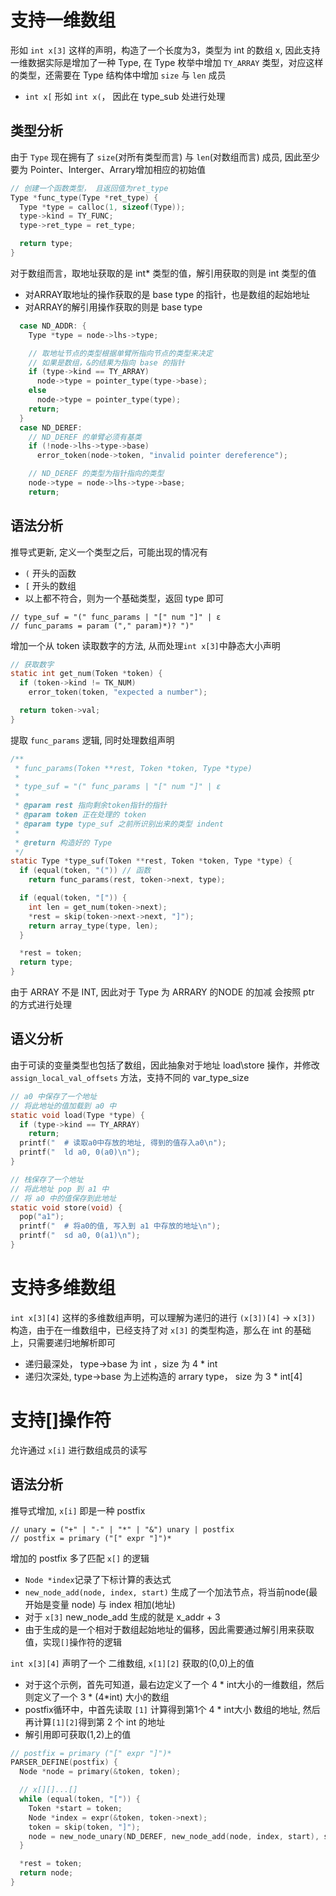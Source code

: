# 支持一维数组

形如 `int x[3]` 这样的声明，构造了一个长度为3，类型为 int 的数组 x, 因此支持一维数据实际是增加了一种 Type, 在 Type 枚举中增加 `TY_ARRAY` 类型，对应这样的类型，还需要在 Type 结构体中增加 `size` 与 `len` 成员
- `int x[` 形如 `int x(`， 因此在 type_sub 处进行处理

## 类型分析

由于 `Type` 现在拥有了 `size`(对所有类型而言) 与 `len`(对数组而言) 成员, 因此至少要为 Pointer、Interger、Arrary增加相应的初始值

```c
// 创建一个函数类型， 且返回值为ret_type
Type *func_type(Type *ret_type) {
  Type *type = calloc(1, sizeof(Type));
  type->kind = TY_FUNC;
  type->ret_type = ret_type;

  return type;
}
```
对于数组而言，取地址获取的是 int* 类型的值，解引用获取的则是 int 类型的值
- 对ARRAY取地址的操作获取的是 base type 的指针，也是数组的起始地址
- 对ARRAY的解引用操作获取的则是 base type

```c
  case ND_ADDR: {
    Type *type = node->lhs->type;

    // 取地址节点的类型根据单臂所指向节点的类型来决定
    // 如果是数组，&的结果为指向 base 的指针
    if (type->kind == TY_ARRAY)
      node->type = pointer_type(type->base);
    else
      node->type = pointer_type(type);
    return;
  }
  case ND_DEREF:
    // ND_DEREF 的单臂必须有基类
    if (!node->lhs->type->base)
      error_token(node->token, "invalid pointer dereference");

    // ND_DEREF 的类型为指针指向的类型
    node->type = node->lhs->type->base;
    return;
```

## 语法分析

推导式更新, 定义一个类型之后，可能出现的情况有
- `(` 开头的函数
- `[` 开头的数组
- 以上都不符合，则为一个基础类型，返回 type 即可

```
// type_suf = "(" func_params | "[" num "]" | ε
// func_params = param ("," param)*)? ")"
```

增加一个从 token 读取数字的方法, 从而处理`int x[3]`中静态大小声明

```c
// 获取数字
static int get_num(Token *token) {
  if (token->kind != TK_NUM)
    error_token(token, "expected a number");

  return token->val;
}
```

提取 `func_params` 逻辑, 同时处理数组声明

```c
/**
 * func_params(Token **rest, Token *token, Type *type)
 *
 * type_suf = "(" func_params | "[" num "]" | ε
 *
 * @param rest 指向剩余token指针的指针
 * @param token 正在处理的 token
 * @param type type_suf 之前所识别出来的类型 indent
 *
 * @return 构造好的 Type
 */
static Type *type_suf(Token **rest, Token *token, Type *type) {
  if (equal(token, "(")) // 函数
    return func_params(rest, token->next, type);

  if (equal(token, "[")) {
    int len = get_num(token->next);
    *rest = skip(token->next->next, "]");
    return array_type(type, len);
  }

  *rest = token;
  return type;
}
```
由于 ARRAY 不是 INT, 因此对于 Type 为 ARRARY 的NODE 的加减 会按照 ptr 的方式进行处理

## 语义分析

由于可读的变量类型也包括了数组，因此抽象对于地址 load\store 操作，并修改 `assign_local_val_offsets` 方法，支持不同的 var_type_size

```c
// a0 中保存了一个地址
// 将此地址的值加载到 a0 中
static void load(Type *type) {
  if (type->kind == TY_ARRAY)
    return;
  printf("  # 读取a0中存放的地址, 得到的值存入a0\n");
  printf("  ld a0, 0(a0)\n");
}

// 栈保存了一个地址
// 将此地址 pop 到 a1 中
// 将 a0 中的值保存到此地址
static void store(void) {
  pop("a1");
  printf("  # 将a0的值, 写入到 a1 中存放的地址\n");
  printf("  sd a0, 0(a1)\n");
}
```

# 支持多维数组

`int x[3][4]` 这样的多维数组声明，可以理解为递归的进行 `(x[3])[4]` -> `x[3])` 构造，由于在一维数组中，已经支持了对 `x[3]` 的类型构造，那么在 int 的基础上，只需要递归地解析即可
- 递归最深处， type->base 为 int ，size 为 4 * int
- 递归次深处, type->base 为上述构造的 arrary type， size 为 3 * int[4]


# 支持[]操作符

允许通过 `x[i]` 进行数组成员的读写

## 语法分析

推导式增加, `x[i]` 即是一种 postfix

```
// unary = ("+" | "-" | "*" | "&") unary | postfix
// postfix = primary ("[" expr "]")*
```
增加的 postfix 多了匹配 `x[]` 的逻辑
- `Node *index`记录了下标计算的表达式
- `new_node_add(node, index, start)` 生成了一个加法节点，将当前node(最开始是变量 node) 与 index 相加(地址)
- 对于 `x[3]` new_node_add 生成的就是 x_addr + 3
- 由于生成的是一个相对于数组起始地址的偏移，因此需要通过解引用来获取值，实现`[]`操作符的逻辑

`int x[3][4]` 声明了一个 二维数组, `x[1][2]` 获取的(0,0)上的值
- 对于这个示例，首先可知道，最右边定义了一个 4 * int大小的一维数组，然后则定义了一个 3 * (4*int) 大小的数组
- postfix循环中，中首先读取 `[1]` 计算得到第1个 4 * int大小 数组的地址, 然后再计算`[1][2]`得到第 2 个 int 的地址
- 解引用即可获取(1,2)上的值

```c
// postfix = primary ("[" expr "]")*
PARSER_DEFINE(postfix) {
  Node *node = primary(&token, token);

  // x[][]...[]
  while (equal(token, "[")) {
    Token *start = token;
    Node *index = expr(&token, token->next);
    token = skip(token, "]");
    node = new_node_unary(ND_DEREF, new_node_add(node, index, start), start);
  }

  *rest = token;
  return node;
}
```